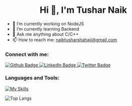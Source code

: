  <h1 align="center">Hi 👋, I'm Tushar Naik</h1>

- 🔭 I’m currently working on NodeJS
- 🌱 I’m currently learning Backend
- 💬 Ask me anything about C/C++ 
- 📫 How to reach me: naiktusharshahaji@gmail.com
  
### Connect with me:
<div id="badges">
  <a href="https://github.com/tushar-naik-14">
    <img src="https://img.shields.io/badge/Github-white?style=for-the-badge&logo=Github&logoColor=black" alt="Github Badge"/>
  </a>
  <a href="https://linkedin.com/in/naiktushar">
    <img src="https://img.shields.io/badge/LinkedIn-0077B5?style=for-the-badge&logo=linkedin&logoColor=white" alt="LinkedIn Badge"/>
  </a>
   <a href="https://twitter.com/tusharnaik_twt">
    <img src="https://img.shields.io/badge/Twitter-blue?style=for-the-badge&logo=twitter&logoColor=white" alt="Twitter Badge"/>
  </a>
</div>

### Languages and Tools:
[![My Skills](https://skillicons.dev/icons?i=C,C++,github,git,postman,mongodb,xd&perline=5)](https://skillicons.dev)

![Top Langs](https://github-readme-stats.vercel.app/api/top-langs/?username=tushar-naik-14&theme=dark)


<br>

